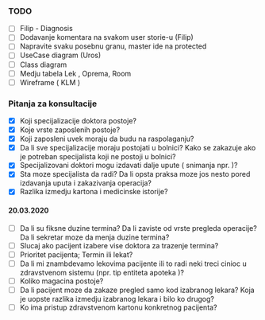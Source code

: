 ### TODO

- [ ] Filip - Diagnosis 
- [ ] Dodavanje komentara na svakom user storie-u (Filip)
- [ ] Napravite svaku posebnu granu, master ide na protected
- [ ] UseCase diagram (Uros)
- [ ] Class diagram
- [ ] Medju tabela Lek , Oprema, Room
- [ ] Wireframe ( KLM )

### Pitanja za konsultacije

- [x] Koji specijalizacije doktora postoje?
- [x] Koje vrste zaposlenih postoje?
- [x] Koji zaposleni uvek moraju da budu na raspolaganju?
- [x] Da li sve specijalizacije moraju postojati u bolnici? Kako se zakazuje ako je potreban specijalista koji ne postoji u bolnici?
- [x] Specijalizovani doktori mogu izdavati dalje upute ( snimanja npr. )?
- [x] Sta moze specijalista da radi? Da li opsta praksa moze jos nesto pored izdavanja uputa i zakazivanja operacija?
- [x] Razlika izmedju kartona i medicinske istorije?  
####  20.03.2020  
- [ ] Da li su fiksne duzine termina? Da li zaviste od vrste pregleda operacije? Da li sekretar moze da menja duzine termina?
- [ ] Slucaj ako pacijent izabere vise doktora za trazenje termina?
- [ ] Prioritet pacijenta; Termin ili lekat?
- [ ] Da li mi znambdevamo lekovima pacijente ili to radi neki treci cinioc u zdravstvenom sistemu (npr. tip entiteta apoteka )?
- [ ] Koliko magacina postoje?
- [ ] Da li pacijent moze da zakaze pregled samo kod izabranog lekara? Koja je uopste razlika izmedju izabranog lekara i bilo ko drugog?
- [ ] Ko ima pristup zdravstvenom kartonu konkretnog pacijenta?